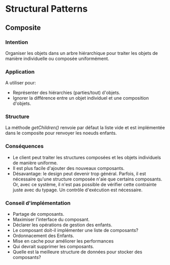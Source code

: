 # Structural Patterns

## Composite

### Intention 

Organiser les objets dans un arbre hiérarchique pour traiter les objets de manière individuelle ou composée uniformément.

### Application

A utiliser pour:

- Représenter des hiérarchies (parties/tout) d'objets.
- Ignorer la différence entre un objet individuel et une composition d'objets.

### Structure

La méthode _getChildren()_ renvoie par défaut la liste vide et est implémentée dans le composite pour renvoyer les noeuds enfants.

### Conséquences

- Le client peut traiter les structures composées et les objets individuels de manière uniforme.
- Il est plus facile d'ajouter des nouveaux composants.
- Désavantage: le design peut devenir trop général. Parfois, il est nécessaire qu'une structure composée n'aie que certains composants.
Or, avec ce système, il n'est pas possible de vérifier cette contrainte juste avec du typage. Un contrôle d'exécution est nécessaire.

### Conseil d'implémentation

- Partage de composants.
- Maximiser l'interface du composant.
- Déclarer les opérations de gestion des enfants.
- Le composant doit-il implémenter une liste de composants?
- Ordonnacement des Enfants.
- Mise en cache pour améliorer les performances
- Qui devrait supprimer les composants.
- Quelle est la meilleure structure de données pour stocker des composants?